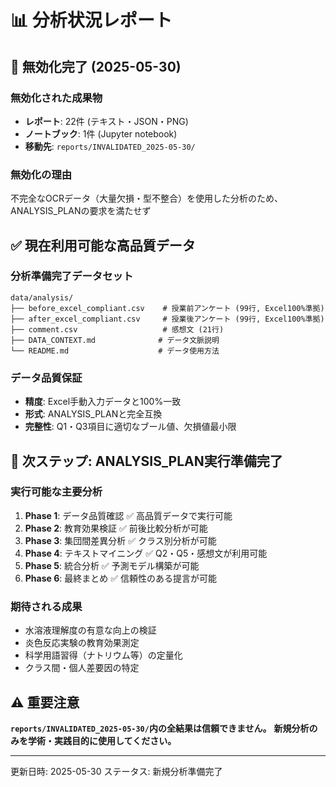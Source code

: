 # 📊 分析状況レポート

## 🧹 無効化完了 (2025-05-30)

### 無効化された成果物
- **レポート**: 22件 (テキスト・JSON・PNG)
- **ノートブック**: 1件 (Jupyter notebook)
- **移動先**: `reports/INVALIDATED_2025-05-30/`

### 無効化の理由
不完全なOCRデータ（大量欠損・型不整合）を使用した分析のため、ANALYSIS_PLANの要求を満たせず

## ✅ 現在利用可能な高品質データ

### 分析準備完了データセット
```
data/analysis/
├── before_excel_compliant.csv    # 授業前アンケート (99行, Excel100%準拠)
├── after_excel_compliant.csv     # 授業後アンケート (99行, Excel100%準拠)  
├── comment.csv                   # 感想文 (21行)
├── DATA_CONTEXT.md              # データ文脈説明
└── README.md                    # データ使用方法
```

### データ品質保証
- **精度**: Excel手動入力データと100%一致
- **形式**: ANALYSIS_PLANと完全互換
- **完整性**: Q1・Q3項目に適切なブール値、欠損値最小限

## 🚀 次ステップ: ANALYSIS_PLAN実行準備完了

### 実行可能な主要分析
1. **Phase 1**: データ品質確認 ✅ 高品質データで実行可能
2. **Phase 2**: 教育効果検証 ✅ 前後比較分析が可能
3. **Phase 3**: 集団間差異分析 ✅ クラス別分析が可能
4. **Phase 4**: テキストマイニング ✅ Q2・Q5・感想文が利用可能
5. **Phase 5**: 統合分析 ✅ 予測モデル構築が可能
6. **Phase 6**: 最終まとめ ✅ 信頼性のある提言が可能

### 期待される成果
- 水溶液理解度の有意な向上の検証
- 炎色反応実験の教育効果測定  
- 科学用語習得（ナトリウム等）の定量化
- クラス間・個人差要因の特定

## ⚠️ 重要注意

**`reports/INVALIDATED_2025-05-30/`内の全結果は信頼できません。**
**新規分析のみを学術・実践目的に使用してください。**

---
更新日時: 2025-05-30
ステータス: 新規分析準備完了
